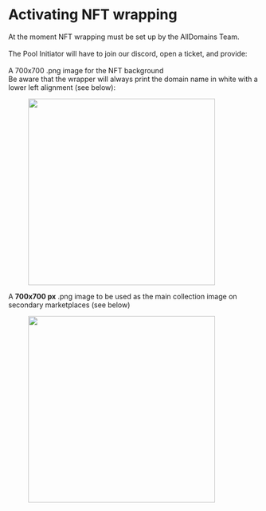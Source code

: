 # Activating NFT wrapping

At the moment NFT wrapping must be set up by the AllDomains Team.\
\
The Pool Initiator will have to join our discord, open a ticket, and provide:\
\
A 700x700 .png image for the NFT background\
Be aware that the wrapper will always print the domain name in white with a lower left alignment (see below):

<figure><img src="https://lh4.googleusercontent.com/9GPfi40QRXzwf1hMxcOEOPd7f4Z1Lo6zGZKaAL4YmnzABJtKkmdMeb7f3Ble9mCoAGegrD2_ScHalhYXWPISNH81NT4ehId6jgF_pMNxfFVGt2bxkDBrrXs6q2eGHGdsYCEsiOZDpWRlLfP5nmlMe4I" alt="" width="375"><figcaption></figcaption></figure>

A **700x700 px** .png image to be used as the main collection image on secondary marketplaces (see below)

<figure><img src="https://lh4.googleusercontent.com/qmfGpQn3pJdNwBJLHTcfoDFsgSiCOx5qUcEmf_YYe_el-qCOlgboyxS3oZX31OrKOQE-4tYsecTcFDYd8xEZfnLKtzavQ9FcbkoK0MQQEpIIhqK328PR5mCoIAIym1ra3sGNBhLwswM1o8Tup_xoWfo" alt="" width="375"><figcaption></figcaption></figure>
